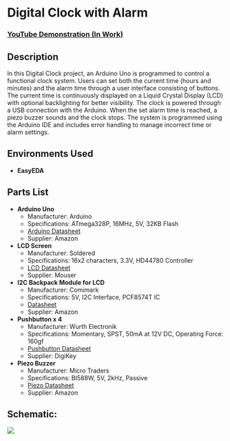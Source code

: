 <h1>Digital Clock with Alarm</h1>

 ### [YouTube Demonstration (In Work)](INSERTLINK)

<h2>Description</h2>
In this Digital Clock project, an Arduino Uno is programmed to control a functional clock system. Users can set both the current time (hours and minutes) and the alarm time through a user interface consisting of buttons. The current time is continuously displayed on a Liquid Crystal Display (LCD) with optional backlighting for better visibility. The clock is powered through a USB connection with the Arduino. When the set alarm time is reached, a piezo buzzer sounds and the clock stops. The system is programmed using the Arduino IDE and includes error handling to manage incorrect time or alarm settings.
<br />


<h2>Environments Used </h2>

- <b>EasyEDA</b>

<h2>Parts List</h2>

<ul>
  <li><strong>Arduino Uno</strong>
    <ul>
      <li>Manufacturer: Arduino</li>
      <li>Specifications: ATmega328P, 16MHz, 5V, 32KB Flash</li>
      <li><a href="https://www.amazon.com/Arduino-A000066-ARDUINO-UNO-R3/dp/B008GRTSV6/ref=sr_1_1?th=1">Arduino Datasheet</a></li>
      <li>Supplier: Amazon</li>
    </ul>
  </li>
  <li><strong>LCD Screen</strong>
    <ul>
      <li>Manufacturer: Soldered</li>
      <li>Specifications: 16x2 characters, 3.3V, HD44780 Controller</li>
      <li><a href="https://www.mouser.com/ProductDetail/Soldered/333171?qs=QpmGXVUTftF%2F5vBtqVXjsQ%3D%3D">LCD Datasheet</a></li>
      <li>Supplier: Mouser</li>
    </ul>
  </li>
  <li><strong>I2C Backpack Module for LCD</strong>
   <ul>
     <li>Manufacturer: Comimark</li>
     <li>Specifications: 5V, I2C Interface, PCF8574T IC</li>
     <li><a href="https://www.amazon.com/Comimark-PCF8574-PCF8574T-Expander-Raspberry/dp/B07X3KWQZ7/ref=sr_1_4">Datasheet</a></li>
     <li>Supplier: Amazon</li>
   </ul>
  </li>
  <li><strong>Pushbutton x 4</strong>
    <ul>
      <li>Manufacturer: Wurth Electronik</li>
      <li>Specifications: Momentary, SPST, 50mA at 12V DC, Operating Force: 160gf</li>
      <li><a href="https://www.digikey.com/en/products/detail/w%C3%BCrth-elektronik/430182043816/5209017">Pushbutton Datasheet</a></li>
      <li>Supplier: DigiKey</li>
    </ul>
  </li>
  <li><strong>Piezo Buzzer</strong>
    <ul>
      <li>Manufacturer: Micro Traders</li>
      <li>Specifications: BI588W, 5V, 2kHz, Passive</li>
      <li><a href="https://www.amazon.com/Micro-Traders-Electromagnetic-Loudspeakers-BI588W/dp/B0CXS43G9N/ref=sr_1_19">Piezo Datasheet</a></li>
      <li>Supplier: Amazon</li>
    </ul>
  </li>
</ul>

<h2>Schematic:</h2>

<img src="https://github.com/user-attachments/assets/c259330a-3a83-4f3d-b0c7-5018a0babfdd"/>
<br />
<br />
